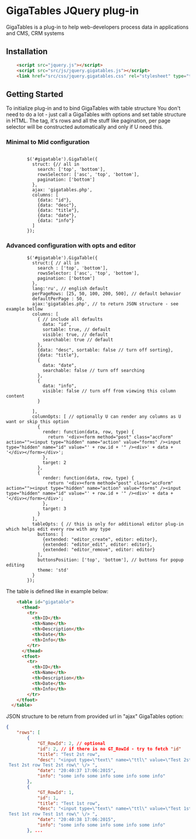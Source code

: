 # GigaTables JQuery plug-in
GigaTables is a plug-in to help web-developers process data in applications and CMS, CRM systems

## Installation
```HTML
    <script src="jquery.js"></script>
    <script src="src/js/jquery.gigatables.js"></script>
    <link href="src/css/jquery.gigatables.css" rel="stylesheet" type="text/css"/>
```
## Getting Started

To initialize plug-in and to bind GigaTables with table structure You don't need to do a lot - just call a GigaTables with options and set table structure in HTML. The <tbody> tag, it's rows and all the stuff like pagination, per page selector will be constructed automatically and only if U need this. 

### Minimal to Mid configuration 

```JS

        $('#gigatable').GigaTable({
          struct: {// all in
            search: ['top', 'bottom'],
            rowsSelector: ['asc', 'top', 'bottom'],
            pagination: ['bottom']
          },
          ajax: 'gigatables.php',
          columns: [
            {data: "id"},
            {data: "desc"},
            {data: "title"},
            {data: "date"},
            {data: "info"}
          ]
        });   

```

### Advanced configuration with opts and editor

```JS
        $('#gigatable').GigaTable({
          struct:{ // all in
            search : ['top', 'bottom'], 
            rowsSelector: ['asc', 'top', 'bottom'], 
            pagination: ['bottom']
          },
          lang:'ru', // english default
          perPageRows: [25, 50, 100, 200, 500], // default behavior 
          defaultPerPage : 50,          
          ajax:'gigatables.php', // to return JSON structure - see example bellow 
          columns: [
            { // include all defaults
              data: "id", 
              sortable: true, // default
              visible: true, // default
              searchable: true // default
            },
            {data: "desc", sortable: false // turn off sorting},
            {data: "title"},            
            {
              data: "date", 
              searchable: false // turn off searching 
            },                    
            {
              data: "info", 
              visible: false // turn off from viewing this column content
            } 
            
          ],
          columnOpts: [ // optionally U can render any columns as U want or skip this option
            {
              render: function(data, row, type) {
                return '<div><form method="post" class="accForm" action=""><input type="hidden" name="action" value="forms" /><input type="hidden" name="id" value="' + row.id + '" /><div>' + data + '</div></form></div>';
              }, 
              target: 2
            }, 
            {
              render: function(data, row, type) {
                return '<div><form method="post" class="accForm" action=""><input type="hidden" name="action" value="forms" /><input type="hidden" name="id" value="' + row.id + '" /><div>' + data + '</div></form></div>';
              }, 
              target: 3
            }            
          ],
          tableOpts: { // this is only for additional editor plug-in which helps edit every row with any type 
            buttons: [
              {extended: "editor_create", editor: editor},
              {extended: "editor_edit", editor: editor},
              {extended: "editor_remove", editor: editor}              
            ],            
            buttonsPosition: ['top', 'bottom'], // buttons for popup editing
            theme: 'std'
          }          
        });  
```        

The table is defined like in example below:

```HTML
    <table id="gigatable">
      <thead>
        <tr>
          <th>ID</th>
          <th>Name</th>
          <th>Description</th>
          <th>Date</th>
          <th>Info</th>
        </tr>
      </thead>
      <tfoot>
        <tr>
          <th>ID</th>
          <th>Name</th>
          <th>Description</th>
          <th>Date</th>
          <th>Info</th>
        </tr>
    </tfoot>
  </table>
```
  
JSON structure to be return from provided url in "ajax" GigaTables option:

```JSON
{
    "rows": [
        {
            "GT_RowId": 2, // optional 
            "id": 2, // if there is no GT_RowId - try to fetch "id"
            "title": "Test 2st row",
            "desc": "<input type=\"text\" name=\"ttl\" value=\"Test 2st row Test 2st row Test 2st row
 Test 2st row Test 2st row\" \/> ",
            "date": "20:40:37 17:06:2015",
            "info": "some info some info some info some info"
        },
        {
            "GT_RowId": 1,
            "id": 1,
            "title": "Test 1st row",
            "desc": "<input type=\"text\" name=\"ttl\" value=\"Test 1st row Test 1st row Test 1st row
 Test 1st row Test 1st row\" \/> ",
            "date": "20:40:38 17:06:2015",
            "info": "some info some info some info some info"
        }, ...

```
